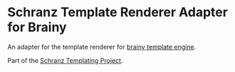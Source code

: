 # Schranz Template Renderer Adapter for Brainy

An adapter for the template renderer for [brainy template engine](https://github.com/box/brainy).

Part of the [Schranz Templating Project](https://github.com/schranz-templating/templating).
